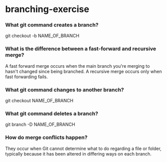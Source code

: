 # branching-exercise
### What git command creates a branch?
  git checkout -b NAME_OF_BRANCH
### What is the difference between a fast-forward and recursive merge?
  A fast forward merge occurs when the main branch you're merging to hasn't changed since being branched. A recursive merge occurs only when fast forwarding fails. 
### What git command changes to another branch?
  git checkout NAME_OF_BRANCH 
### What git command deletes a branch?
  git branch -D NAME_OF_BRANCH
### How do merge conflicts happen?
  They occur when Git cannot determine what to do regarding a file or folder, typically because it has been altered in differing ways on each branch.
